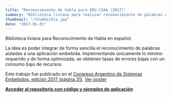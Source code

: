 ```yaml
---
title: "Reconocimiento de habla para EDU-CIAA (2017)"
summary: "Biblioteca liviana para realizar reconocimiento de palabras aisladas en microcontroladores ARM Cortex M4. Desarrollado como proyecto final para Seminario de Sistemas Embebidos. Se basa en la extracción de coeficientes MFCC y el reconocimiento usando el algoritmo de Viterbi para hallar la palabra más probable dadas las observaciones. Los modelos estadísticos fueron basados en cadenas ocultas de Markov (HMM), de primer orden, con probabilidades del tipo mezcla de Gaussianas."
thumbnail: "/thumbs/bla.jpg"
date: "2017-01-01"
---
```


Biblioteca liviana para Reconocimiento de Habla en español.

La idea es poder integrar de forma sencilla el reconocimiento de palabras aisladas a una aplicación embebida. Implementando únicamente lo mínimo requerido y de forma optimizada, se obtienen tasas de errores bajas con un consumo bajo de recursos.

Este trabajo fue publicado en el [Congreso Argentino de Sistemas Embebidos, edición 2017 (página 31)](https://drive.google.com/file/d/0B66P5yRqMPOtMDNuS2NmNnpoXzQ/view?resourcekey=0-7ZjvjVjSThMPrzhqmmbE-w). [Ver poster](https://drive.google.com/file/d/0B66P5yRqMPOtSFcxSmhlWDV4V0VON0x5T2Q4QWVtNXRTMUtN/view?usp=sharing&resourcekey=0-mpEP0DHD0aD7W2r1zYoOaw)

**[Acceder al repositorio con código y ejemplos de aplicación](https://github.com/gzalo/bla)**
